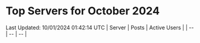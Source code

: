 # Top Servers for October 2024
Last Updated: 10/01/2024 01:42:14 UTC
| Server | Posts | Active Users |
| -- | -- | -- |
